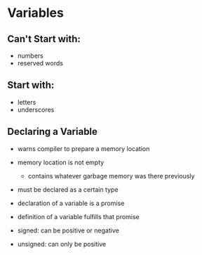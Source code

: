 # Variables

## Can't Start with:
- numbers
- reserved words

## Start with:
- letters
- underscores

## Declaring a Variable
- warns compiler to prepare a memory location
- memory location is not empty
	- contains whatever garbage memory was there previously
- must be declared as a certain type
- declaration of a variable is a promise
- definition of a variable fulfills that promise

- signed: can be positive or negative
- unsigned: can only be positive